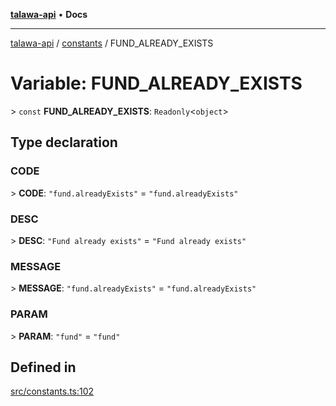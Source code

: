 [**talawa-api**](../../README.md) • **Docs**

***

[talawa-api](../../modules.md) / [constants](../README.md) / FUND\_ALREADY\_EXISTS

# Variable: FUND\_ALREADY\_EXISTS

\> `const` **FUND\_ALREADY\_EXISTS**: `Readonly`\<`object`\>

## Type declaration

### CODE

\> **CODE**: `"fund.alreadyExists"` = `"fund.alreadyExists"`

### DESC

\> **DESC**: `"Fund already exists"` = `"Fund already exists"`

### MESSAGE

\> **MESSAGE**: `"fund.alreadyExists"` = `"fund.alreadyExists"`

### PARAM

\> **PARAM**: `"fund"` = `"fund"`

## Defined in

[src/constants.ts:102](https://github.com/PalisadoesFoundation/talawa-api/blob/2f8fb6988cd34004fbbf76550c8eef691b861a19/src/constants.ts#L102)
